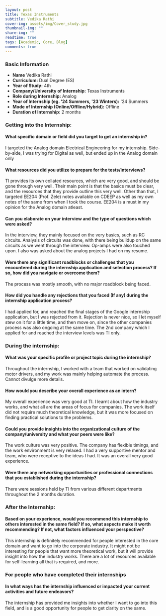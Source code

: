 ```yaml
---
layout: post
title: Texas Instruments
subtitle: Vedika Rathi
cover-img: assets/img/Cover_study.jpg
thumbnail-img: ""
share-img: ""
readtime: true
tags: [Academic, Core, Blog]
comments: true
---
```


### Basic Information

- **Name** Vedika Rathi
- **Curriculum:** Dual Degree (ES)
- **Year of Study:** 4th
- **Company/University of Internship:** Texas Instruments
- **Role during Internship:** Analog
- **Year of Internship (eg. \'24 Summers, \'23 Winters):** '24 Summers
- **Mode of Internship (Online/Offline/Hybrid):** Offline
- **Duration of Internship:** 2 months

### Getting into the Internship:

#### What specific domain or field did you target to get an internship in?
I targeted the Analog domain Electrical Engineering for my internship. Side-by-side, I was trying for Digital as well, but ended up in the Analog domain only

#### What resources did you utilize to prepare for the tests/interviews?
TI provides its own collated resources, which are very good, and should be gone through very well. Their main point is that the basics must be clear, and the resources that they provide outline this very well. Other than that, I targeted EE204 (Prof. Zele) notes available on CDEEP as well as my own notes of the same from when I took the course. EE204 is a must in my opinion for the Analog domain atleast.

#### Can you elaborate on your interview and the type of questions which were asked?
In the interview, they mainly focused on the very basics, such as RC circuits. Analysis of circuits was done, with there being buildup on the same circuits as we went through the interview. Op-amps were also touched upon. I also was asked about the analog projects I had on my resume.

#### Were there any significant roadblocks or challenges that you encountered during the internship application and selection process? If so, how did you navigate or overcome them?
The process was mostly smooth, with no major roadblock being faced.

#### How did you handle any rejections that you faced (If any) during the internship application process?
I had applied for, and reached the final stages of the Google internship application, but I was rejected from it. Rejection is never nice, so I let myself stew on it for a little time, and then move on, since the other companies process was also ongoing at the same time. The 2nd company which I applied for and reached the interview levels was TI only.


### During the internship:

#### What was your specific profile or project topic during the internship?
Throughout the internship, I worked with a team that worked on validating motor drivers, and my work was mainly helping automate the process. Cannot divulge more details.

#### How would you describe your overall experience as an intern?
My overall experience was very good at TI. I learnt about how the industry works, and what all are the areas of focus for companies. The work itself did not require much theoretical knowledge, but it was more focused on finding practical solutions to the problems.

#### Could you provide insights into the organizational culture of the company/university and what your peers were like?
The work culture was very positive. The company has flexible timings, and the work environment is very relaxed. I had a very supportive mentor and team, who were receptive to the ideas I had. It was an overall very good experience.

#### Were there any networking opportunities or professional connections that you established during the internship?
There were sessions held by TI from various different departments throughout the 2 months duration.

### After the Internship:

#### Based on your experience, would you recommend this internship to others interested in the same field? If so, what aspects make it worth recommending? If not, what factors influenced your perspective?
This internship is definitely recommended for people interested in the core domain and want to go into the corporate industry. It might not be interesting for people that want more theoretical work, but it will provide insight into how the industry works. There are a lot of resources available for self-learning all that is required, and more.

### For people who have completed their internships

#### In what ways has the internship influenced or impacted your current activities and future endeavors?
The internship has provided me insights into whether I want to go into this field, and is a good opportunity for people to get clarity on the same.
